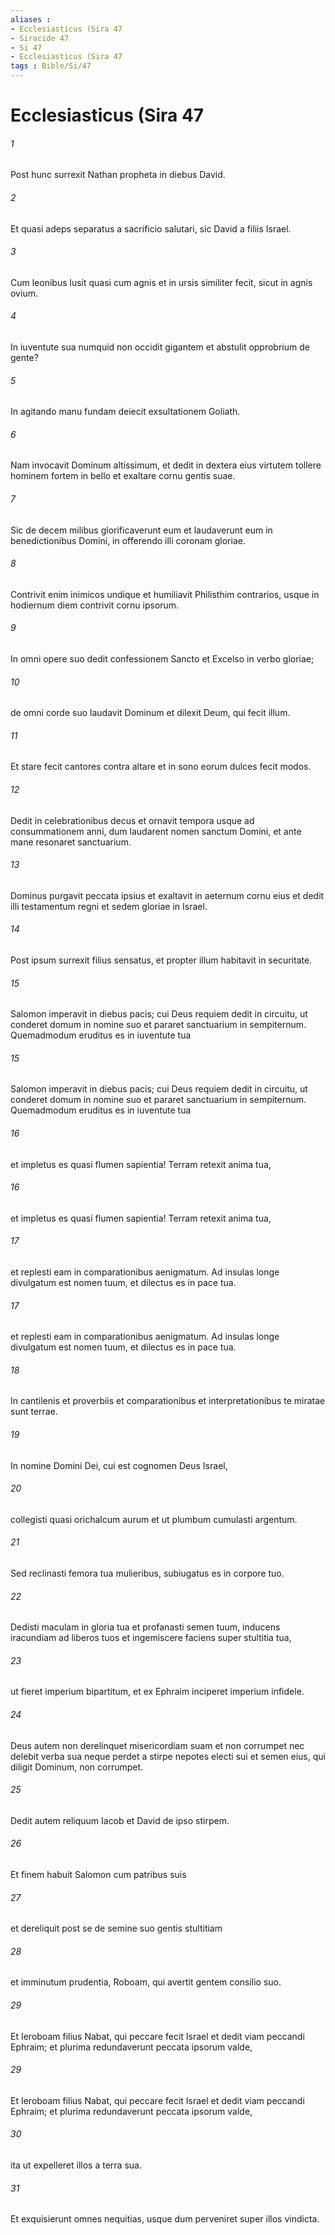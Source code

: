 ```yaml
---
aliases : 
- Ecclesiasticus (Sira 47
- Siracide 47
- Si 47
- Ecclesiasticus (Sira 47
tags : Bible/Si/47
---
```


# Ecclesiasticus (Sira 47

###### 1
Post hunc surrexit Nathan propheta in diebus David.
###### 2
Et quasi adeps separatus a sacrificio salutari, sic David a filiis Israel.
###### 3
Cum leonibus lusit quasi cum agnis et in ursis similiter fecit, sicut in agnis ovium.
###### 4
In iuventute sua numquid non occidit gigantem et abstulit opprobrium de gente?
###### 5
In agitando manu fundam deiecit exsultationem Goliath.
###### 6
Nam invocavit Dominum altissimum, et dedit in dextera eius virtutem tollere hominem fortem in bello et exaltare cornu gentis suae.
###### 7
Sic de decem milibus glorificaverunt eum et laudaverunt eum in benedictionibus Domini, in offerendo illi coronam gloriae.
###### 8
Contrivit enim inimicos undique et humiliavit Philisthim contrarios, usque in hodiernum diem contrivit cornu ipsorum.
###### 9
In omni opere suo dedit confessionem Sancto et Excelso in verbo gloriae;
###### 10
de omni corde suo laudavit Dominum et dilexit Deum, qui fecit illum.
###### 11
Et stare fecit cantores contra altare et in sono eorum dulces fecit modos.
###### 12
Dedit in celebrationibus decus et ornavit tempora usque ad consummationem anni, dum laudarent nomen sanctum Domini, et ante mane resonaret sanctuarium.
###### 13
Dominus purgavit peccata ipsius et exaltavit in aeternum cornu eius et dedit illi testamentum regni et sedem gloriae in Israel.
###### 14
Post ipsum surrexit filius sensatus, et propter illum habitavit in securitate.
###### 15
Salomon imperavit in diebus pacis; cui Deus requiem dedit in circuitu, ut conderet domum in nomine suo et pararet sanctuarium in sempiternum. Quemadmodum eruditus es in iuventute tua 
###### 15
Salomon imperavit in diebus pacis; cui Deus requiem dedit in circuitu, ut conderet domum in nomine suo et pararet sanctuarium in sempiternum. Quemadmodum eruditus es in iuventute tua 
###### 16
et impletus es quasi flumen sapientia! Terram retexit anima tua,
###### 16
et impletus es quasi flumen sapientia! Terram retexit anima tua,
###### 17
et replesti eam in comparationibus aenigmatum. Ad insulas longe divulgatum est nomen tuum, et dilectus es in pace tua.
###### 17
et replesti eam in comparationibus aenigmatum. Ad insulas longe divulgatum est nomen tuum, et dilectus es in pace tua.
###### 18
In cantilenis et proverbiis et comparationibus et interpretationibus te miratae sunt terrae.
###### 19
In nomine Domini Dei, cui est cognomen Deus Israel,
###### 20
collegisti quasi orichalcum aurum et ut plumbum cumulasti argentum.
###### 21
Sed reclinasti femora tua mulieribus, subiugatus es in corpore tuo.
###### 22
Dedisti maculam in gloria tua et profanasti semen tuum, inducens iracundiam ad liberos tuos et ingemiscere faciens super stultitia tua,
###### 23
ut fieret imperium bipartitum, et ex Ephraim inciperet imperium infidele.
###### 24
Deus autem non derelinquet misericordiam suam et non corrumpet nec delebit verba sua neque perdet a stirpe nepotes electi sui et semen eius, qui diligit Dominum, non corrumpet.
###### 25
Dedit autem reliquum Iacob et David de ipso stirpem.
###### 26
Et finem habuit Salomon cum patribus suis
###### 27
et dereliquit post se de semine suo gentis stultitiam 
###### 28
et imminutum prudentia, Roboam, qui avertit gentem consilio suo.
###### 29
Et Ieroboam filius Nabat, qui peccare fecit Israel et dedit viam peccandi Ephraim; et plurima redundaverunt peccata ipsorum valde,
###### 29
Et Ieroboam filius Nabat, qui peccare fecit Israel et dedit viam peccandi Ephraim; et plurima redundaverunt peccata ipsorum valde,
###### 30
ita ut expelleret illos a terra sua.
###### 31
Et exquisierunt omnes nequitias, usque dum perveniret super illos vindicta.

